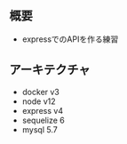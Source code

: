 ## 概要
- expressでのAPIを作る練習

## アーキテクチャ
- docker v3
- node v12
- express v4
- sequelize 6
- mysql 5.7

